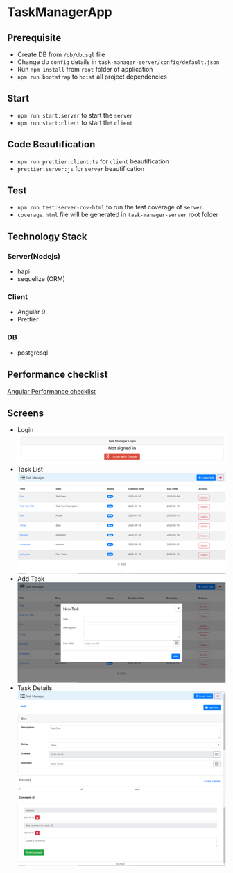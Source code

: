 # TaskManagerApp

## Prerequisite
- Create DB from `/db/db.sql` file
- Change db `config` details in `task-manager-server/config/default.json`
- Run `npm install` from `root` folder of application
- `npm run bootstrap` to `hoist` all project dependencies

## Start
- `npm run start:server` to start the `server`
- `npm run start:client` to start the `client`

## Code Beautification
- `npm run prettier:client:ts` for `client` beautification
- `prettier:server:js` for `server` beautification
## Test
- `npm run test:server-cov-html` to run the test coverage of `server`. 
- `coverage.html` file will be generated in `task-manager-server` root folder

## Technology Stack
### Server(Nodejs)
- hapi
- sequelize (ORM)
### Client
- Angular 9
- Prettier
### DB
- postgresql

## Performance checklist
[Angular Performance checklist](https://github.com/mgechev/angular-performance-checklist)

## Screens
- Login
![Login](output/Login.png)
- Task List
![alt](output/Tasks.png)
- Add Task
![Add Task](output/AddTask.png)
- Task Details
![Task Detal](output/TaskDetails.png)
